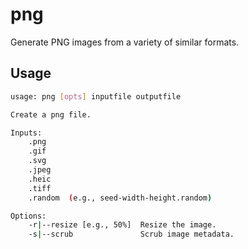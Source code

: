 # png

Generate PNG images from a variety of similar formats.


## Usage

```bash
usage: png [opts] inputfile outputfile

Create a png file.

Inputs:
    .png
    .gif
    .svg
    .jpeg
    .heic
    .tiff
    .random  (e.g., seed-width-height.random)

Options:
    -r|--resize [e.g., 50%]  Resize the image.
    -s|--scrub               Scrub image metadata.

```

